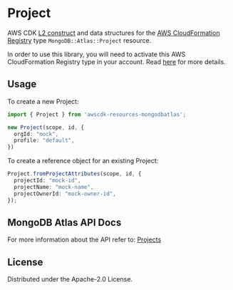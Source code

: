 # Project

AWS CDK [L2 construct] and data structures for the [AWS CloudFormation Registry] type `MongoDB::Atlas::Project` resource.

[L2 construct]: https://docs.aws.amazon.com/cdk/latest/guide/constructs.html
[AWS CloudFormation Registry]: https://docs.aws.amazon.com/AWSCloudFormation/latest/UserGuide/registry.html
[MongoDB Atlas]:https://www.mongodb.com/

In order to use this library, you will need to activate this AWS CloudFormation Registry type in your account. Read [here](../../l1-resources/project/README.md#Usage) for more details.

## Usage

To create a new Project:

```ts
import { Project } from 'awscdk-resources-mongodbatlas';

new Project(scope, id, {
  orgId: "mock",
  profile: "default",
})
```

To create a reference object for an existing Project:

```ts
Project.fromProjectAttributes(scope, id, {
  projectId: "mock-id",
  projectName: "mock-name",
  projectOwnerId: "mock-owner-id",
});
```
## MongoDB Atlas API Docs

For more information about the API refer to: [Projects](https://www.mongodb.com/docs/atlas/reference/api-resources-spec/v2/#tag/Projects)

## License

Distributed under the Apache-2.0 License.